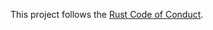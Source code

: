 This project follows the [Rust Code of Conduct](https://www.rust-lang.org/policies/code-of-conduct).

